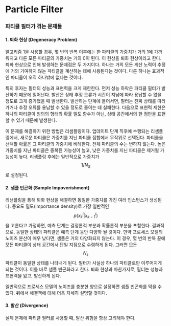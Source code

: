 # Particle Filter



### 파티클 필터가 겪는 문제들

#### 1. 퇴화 현상 (Degeneracy Problem)

&#x20; 알고리즘 1을 사용할 경우, 몇 번의 반복 이후에는 한 파티클의 가중치가 거의 1에 가까워지고 다른 모든 파티클의 가중치는 거의 0이 된다. 이 현상을 퇴화 현상이라고 한다. 퇴화 현상으로 인해 발생하는 문제점은 두 가지이다. 하나는 거의 모든 계산 노력이 추정에 거의 기여하지 않는 파티클을 계산하는 데에 사용된다는 것이다. 다른 하나는 효과적인 파티클이 오직 하나밖에 없다는 것이다.&#x20;

&#x20; 특히 후자는 필터의 성능과 표현력을 크게 제한한다. 먼저 성능 하락은 파티클 필터가 발산하기 때문에 일어난다. 발산은 상태 추정 오류가 시간이 지남에 따라 용납할 수 없을 정도로 크게 증가했을 때 발생한다. 발산하는 단계에 들어서면, 필터는 진짜 상태를 따라가거나 추정 오류를 용납할 수 있을 정도로 줄이는 데 실패한다. 다음으로 표현력 제한은 하나의 파티클이 임의의 형태의 확률 밀도 함수가 아닌, 상태 공간에서의 한 점만을 표현할 수 있기 때문에 발생한다.

&#x20; 이 문제를 해결하기 위한 방법은 리샘플링이다. 업데이트 단계 직후에 수행되는 리샘플링에서, 새로운 파티클은 가중치를 지닌 파티클 집합에서 무작위로 선택된다. 파티클을 선택할 확률은 그 파티클의 가중치에 비례한다. 전체 파티클의 수는 변하지 않는다. 높은 가중치를 지닌 파티클은 중복된 가능성이 높고, 낮은 가중치를 지닌 파티클은 제거될 가능성이 높다. 리샘플링 후에는 일반적으로 가중치가 $$1/N_S$$로 설정된다.

#### 2. 샘플 빈곤화 (Sample Impoverishment)

&#x20; 리샘플링을 통해 퇴화 현상을 해결하면 동일한 가중치를 가진 여러 인스턴스가 생성된다. 중요도 밀도(importance density)로 가장 일반적인 $$p(x^i_k | x^i_{k-1})$$ 을 고른다고 가정하면, 예측 단계는 결정론적 부분과 확률론적 부분을 포함한다. 결과적으로, 동일한 상태의 파티클은 예측 단계 동안 다양화 될 것이다. 만약 프로세스 모델의 노이즈 분산이 매우 낮다면, 샘플은 거의 다양화되지 않는다. 이 경우, 몇 번의 반복 끝에 모든 파티클이 상태 공간에서 단일 지점으로 수렴하게 된다. 그러면 모든 $$N_s$$ 파티클이 동일한 상태를 나타내게 된다. 필터가 사실상 하나의 파티클로만 이루어지게 되는 것이다. 이를 바로 샘플 빈곤화라고 한다. 퇴화 현상과 마찬가지로, 필터는 성능과 표현력을 잃고, 발산하게 된다.

&#x20; 일반적으로 프로세스 모델의 노이즈를 충분한 양으로 설정하면 샘플 빈곤화를 막을 수 있다. 뒤에서 해결책에 대해 더욱 자세히 설명할 것이다.

#### 3. 발산 (Divergence)

실제 문제에 파티클 필터를 사용할 때, 발산 위험을 항상 고려해야 한다.&#x20;

&#x20;&#x20;

